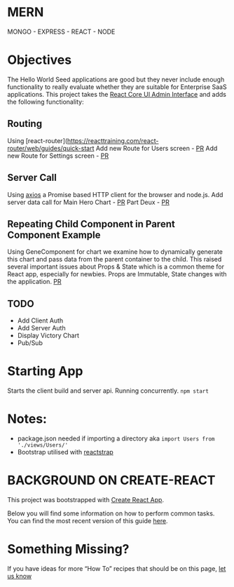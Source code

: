 # MERN
MONGO - EXPRESS - REACT - NODE

# Objectives
The Hello World Seed applications are good but they never include enough functionality to really evaluate whether they 
are suitable for Enterprise SaaS applications.  This project takes the [React Core UI Admin Interface](https://github.com/mrholek/CoreUI-Free-Bootstrap-Admin-Template/tree/master/React_Full_Project)
and adds the following functionality:

## Routing
Using [react-router](https://reacttraining.com/react-router/web/guides/quick-start
Add new Route for Users screen - [PR](https://github.com/thinkjones/mern/commit/e7da6eb5af7f89f4f324ca49fe36febd25d567a3)
Add new Route for Settings screen - [PR](https://github.com/thinkjones/mern/commit/968333edd2d4f7a72e716b52f20569a46fefc6bf)

## Server Call
Using [axios](https://github.com/mzabriskie/axios) a Promise based HTTP client for the browser and node.js.
Add server data call for Main Hero Chart - [PR](https://github.com/thinkjones/mern/commit/85f2d65b0fbe7c507fe245849dff1a6fe486e42b)
Part Deux - [PR](https://github.com/thinkjones/mern/commit/aaa98e595c9645cdbf3d323a523cd12ad270bcc0)

## Repeating Child Component in Parent Component Example
Using GeneComponent for chart we examine how to dynamically generate this chart and pass data from the parent container
to the child.  This raised several important issues about Props & State which is a common theme for React app, especially
for newbies.  Props are Immutable, State changes with the application. [PR](https://github.com/thinkjones/mern/commit/457c95aea260988b2edcae22d65888c059a30fa5)

## TODO
* Add Client Auth
* Add Server Auth
* Display Victory Chart
* Pub/Sub

# Starting App
Starts the client build and server api.  Running concurrently.
`npm start` 

# Notes:
* package.json needed if importing a directory aka `import Users from './views/Users/'`
* Bootstrap utilised with [reactstrap](https://reactstrap.github.io/)


# BACKGROUND ON CREATE-REACT
This project was bootstrapped with [Create React App](https://github.com/facebookincubator/create-react-app).

Below you will find some information on how to perform common tasks.<br>
You can find the most recent version of this guide [here](https://github.com/facebookincubator/create-react-app/blob/master/packages/react-scripts/template/README.md).

# Something Missing?
If you have ideas for more “How To” recipes that should be on this page, [let us know](https://github.com/thinkjones/mern/issues)
